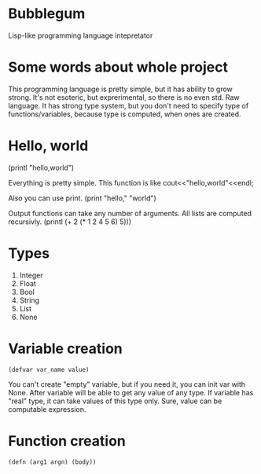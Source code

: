 # Bubblegum
Lisp-like programming language intepretator 


# Some words about whole project
This programming language is pretty simple, but it has ability to grow strong.
It's not esoteric, but exprerimental, so there is no even std. Raw language.
It has strong type system, but you don't need to specify type of functions/variables,
because type is computed, when ones are created.


# Hello, world
(printl "hello,world")

Everything is pretty simple.
This function is like cout<<"hello,world"<<endl;

Also you can use print.
(print "hello," "world")

Output functions can take any number of arguments.
All lists are computed recursivly.
(printl (+ 2 (* 1 2 4 5 6) 5)))


# Types
1. Integer
2. Float
3. Bool
4. String
5. List
6. None

# Variable creation
~~~
(defvar var_name value)
~~~
You can't create "empty" variable,
but if you need it, you can init var with None.
After variable will be able to get any value of any type.
If variable has "real" type, it can take values of this type only.
Sure, value can be computable expression.

# Function creation
~~~
(defn (arg1 argn) (body))
~~~
